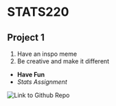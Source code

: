 # STATS220
## Project 1

1. Have an inspo meme
2. Be creative and make it different

* **Have Fun**
* *Stats Assignment*

![Link to Github Repo]("https://github.com/ewensyee/my_repo")
